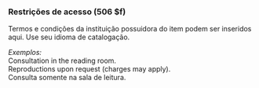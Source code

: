 ### Restrições de acesso (506 $f) 

Termos e condições da instituição possuidora do item podem ser inseridos aqui. Use seu idioma de catalogação.

_Exemplos:_  
Consultation in the reading room.  
Reproductions upon request (charges may apply).  
Consulta somente na sala de leitura.